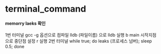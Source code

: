 # terminal_command

#### memorry laeks 확인
1번 터미널
	gcc -g 옵션으로 컴파일
	lldb (파일이름) 으로 lldb 실행
	b main 시작지점으로 중단점 설정
	r 실행
2번 터미널
	while true; do leaks (프로세스 넘버); sleep 0.5; done
